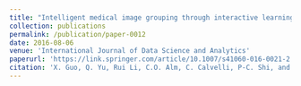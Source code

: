 ```yaml
---
title: "Intelligent medical image grouping through interactive learning"
collection: publications
permalink: /publication/paper-0012
date: 2016-08-06
venue: 'International Journal of Data Science and Analytics'
paperurl: 'https://link.springer.com/article/10.1007/s41060-016-0021-2'
citation: 'X. Guo, Q. Yu, Rui Li, C.O. Alm, C. Calvelli, P-C. Shi, and A.R. Haake. (2016). &quot;Intelligent medical image grouping through interactive learning.&quot; <i>International Journal of Data Science and Analytics</i>. 1(1).'
---
```


